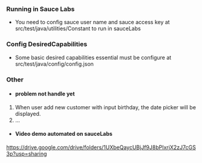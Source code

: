### Running in Sauce Labs ###
- You need to config sauce user name and sauce access key at src/test/java/utilities/Constant to run in sauceLabs

### Config DesiredCapabilities ###

- Some basic desired capabilities essential must be configure at src/test/java/config/config.json

### Other ###

- #### problem not handle yet ####
1. When user add new customer with input birthday, the date picker will be displayed.
2. ...

- #### Video demo automated on sauceLabs ####
https://drive.google.com/drive/folders/1UXbeQaycUBjJf9J8bPIxrjX2zJ7cGS3p?usp=sharing

